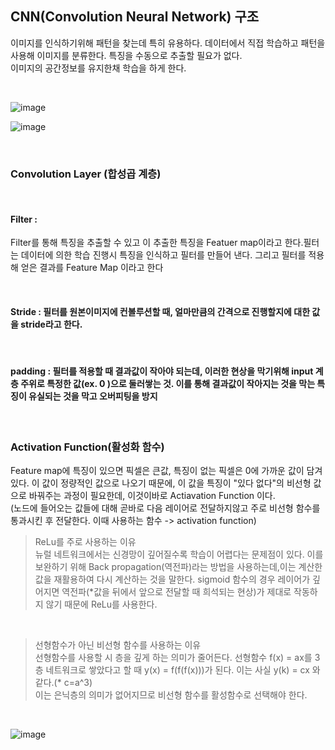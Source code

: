 ## CNN(Convolution Neural Network) 구조
이미지를 인식하기위해 패턴을 찾는데 특히 유용하다. 데이터에서 직접 학습하고 패턴을 사용해 이미지를 분류한다. 특징을 수동으로 추출할 필요가 없다.  
이미지의 공간정보를 유지한채 학습을 하게 한다.  

<br> 

![image](https://user-images.githubusercontent.com/74512114/148873738-44c7b51d-434d-4527-bc28-da8da5eff71f.png)

![image](https://user-images.githubusercontent.com/74512114/148873752-25fb3bec-6743-45f4-835c-af8689a32a14.png)

<br>  

### Convolution Layer (합성곱 계층)

<br> 

#### Filter :
Filter를 통해 특징을 추출할 수 있고 이 추출한 특징을 Featuer map이라고 한다.필터는 데이터에 의한 학습 진행시 특징을 인식하고 필터를 만들어 낸다. 그리고 필터를 적용해 얻은 결과를 Feature Map 이라고 한다

<br> 

#### Stride : 필터를 원본이미지에 컨볼루션할 때, 얼마만큼의 간격으로 진행할지에 대한 값을 stride라고 한다.

<br> 

#### padding : 필터를 적용할 때 결과값이 작아야 되는데, 이러한 현상을 막기위해 input 계층 주위로 특정한 값(ex. 0 )으로 둘러쌓는 것.     이를 통해 결과값이 작아지는 것을 막는 특징이 유실되는 것을 막고 오버피팅을 방지

<br> 

### Activation Function(활성화 함수)   
Feature map에 특징이 있으면 픽셀은 큰값, 특징이 없는 픽셀은 0에 가까운 값이 담겨있다. 이 값이 정량적인 값으로 나오기 때문에, 이 값을 특징이 "있다 없다"의 비선형 값으로 바꿔주는 과정이 필요한데, 이것이바로 Actiavation Function 이다.    
(노드에 들어오는 값들에 대해 곧바로 다음 레이어로 전달하지않고 주로 비선형 함수를 통과시킨 후 전달한다. 이때 사용하는 함수 -> activation function)

> ReLu를 주로 사용하는 이유  
> 뉴럴 네트워크에서는 신경망이 깊어질수록 학습이 어렵다는 문제점이 있다. 이를 보완하기 위해 Back propagation(역전파)라는 방법을 사용하는데,이는 계산한 값을 재활용하여 다시 계산하는 것을 말한다. sigmoid 함수의 경우 레이어가 깊어지면 역전파(*값을 뒤에서 앞으로 전달할 때 희석되는 현상)가 제대로 작동하지 않기 때문에 ReLu를 사용한다.

<br>   

> 선형함수가 아닌 비선형 함수를 사용하는 이유  
> 선형함수를 사용할 시 층을 깊게 하는 의미가 줄어든다. 선형함수 f(x) = ax를 3층 네트워크로 쌓았다고 할 때 y(x) = f(f(f(x)))가 된다. 이는 사실 y(k) = cx 와 같다.(* c=a^3)   
이는 은닉층의 의미가 없어지므로 비선형 함수를 활성함수로 선택해야 한다.   
 
<br>   

![image](https://user-images.githubusercontent.com/74512114/148873771-6fdebab8-f6a5-4197-aca5-915b3f95ae86.png)
  
<br>   



